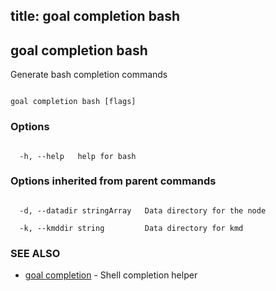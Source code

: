title: goal completion bash
---
## goal completion bash



Generate bash completion commands



```

goal completion bash [flags]

```



### Options



```

  -h, --help   help for bash

```



### Options inherited from parent commands



```

  -d, --datadir stringArray   Data directory for the node

  -k, --kmddir string         Data directory for kmd

```



### SEE ALSO



* [goal completion](../../completion/completion/)	 - Shell completion helper



